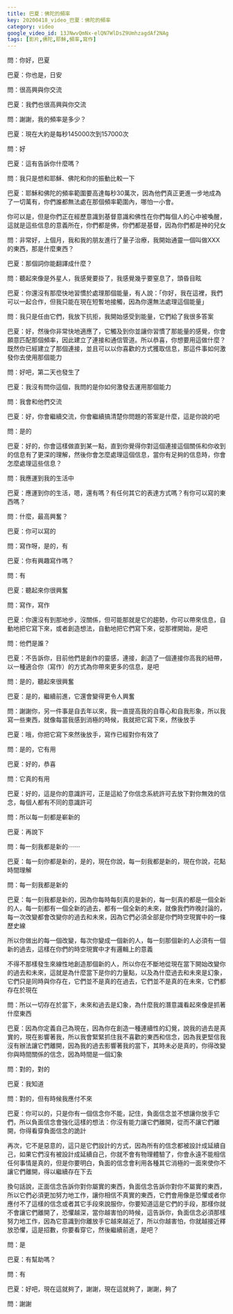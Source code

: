 ```yaml
---
title: 巴夏：佛陀的頻率
key: 20200418_video_巴夏：佛陀的頻率
category: video
google_video_id: 13JNwvQmNx-elQN7WlDsZ9UmhzagdAf2NAg
tags: [影片,佛陀,耶穌,頻率,寫作]
---
```


問：你好，巴夏

巴夏：你也是，日安

問：很高興與你交流

巴夏：我們也很高興與你交流

問：謝謝，我的頻率是多少？

巴夏：現在大約是每秒145000次到157000次

問：好

巴夏：這有告訴你什麼嗎？

問：我只是想和耶穌、佛陀和你的振動比較一下

巴夏：耶穌和佛陀的頻率範圍要高達每秒30萬次，因為他們真正更進一步地成為了一切萬有，你們誰都無法處在那個頻率範圍內，哪怕一小會。

你可以是，但是你們正在經歷意識到基督意識和佛性在你們每個人的心中被喚醒，這就是這些信息的意義所在，你們都是佛，你們都是基督，因為你們都是神的兒女

問：非常好，上個月，我和我的朋友進行了量子治療，我開始通靈一個叫做XXX的東西，那是什麼東西？

巴夏：那個詞你能翻譯成什麼？

問：聽起來像是外星人，我感覺要掛了，我感覺幾乎要窒息了，頭昏目眩

巴夏：你還沒有那麼快地習慣於處理那個能量，有人說：「你好，我在這裡，我們可以一起合作，但我只能在現在短暫地接觸，因為你還無法處理這個能量」

問：我只是任由它們，我放下抗拒，我開始感受到能量，它們給了我很多答案

巴夏：好，然後你非常快地適應了，它觸及到你並讓你習慣了那能量的感覺，你會願意匹配那個頻率，因此建立了連接和通信管道。所以恭喜，你想要用這做什麼？既然你已經建立了那個連接，並且可以以你喜歡的方式獲取信息，那這件事如何激發你去使用那個能力

問：好吧，第二天也發生了

巴夏：我沒有問你這個，我問的是你如何激發去運用那個能力

問：我會和他們交流

巴夏：好，你會繼續交流，你會繼續搞清楚你問題的答案是什麼，這是你說的吧

問：是的

巴夏：好的，你會這樣做直到某一點，直到你覺得你對這個連接這個關係和你收到的信息有了更深的理解，然後你會怎麼處理這個信息，當你有足夠的信息時，你會怎麼處理這些信息？

問：我應運到我的生活中

巴夏：應運到你的生活，嗯，還有嗎？有任何其它的表達方式嗎？有你可以寫的東西嗎？

問：什麼，最高興奮？

巴夏：你可以寫的

問：寫作呀，是的，有

巴夏：你有興趣寫作嗎？

問：有

巴夏：聽起來你很興奮

問：寫作，寫作

巴夏：你還沒有到那地步，沒關係，但可能那就是它的趨勢，你可以帶來信息，自動地把它寫下來，或者創造想法，自動地把它們寫下來，從那裡開始，是吧

問：他們是誰？

巴夏：不告訴你，目前他們是創作的靈感，連接，創造了一個連接你高我的紐帶，以一種適合你（寫作）的方式為你帶來更多的信息，是吧

問：是的，聽起來很興奮

巴夏：是的，繼續前進，它還會變得更令人興奮

問：謝謝你，另一件事是自去年以來，我一直提高我的自尊心和自我形象，所以我寫一些東西，就像每當我感到消極的時候，我就把它寫下來，然後放手

巴夏：哦，你把它寫下來然後放手，寫作已經對你有效了

問：是的，它有用

巴夏：好的，恭喜

問：它真的有用

巴夏：好的，這是你的意識許可，正是這給了你信念系統許可去放下對你無效的信念，每個人都有不同的意識許可

問：所以每一刻都是嶄新的

巴夏：再說下

問：每一刻我都是新的⋯⋯

巴夏：每一刻你都是新的，是的，現在你說，每一刻我都是新的，現在你說，花點時間理解

問：每一刻我都是新的

巴夏：每一刻我都是新的，因為你每時每刻真的是新的，每一刻真的都是一個全新的人，每一刻都有一個全新的過去，都有一個全新的未來，就像我們昨晚討論的，每一次改變都會改變你的過去和未來，因為它們必須全部是你們時空現實中的一條歷史線

所以你做出的每一個改變，每次你變成一個新的人，每一刻那個新的人必須有一個新的過去，這樣在你們的時空現實中才有邏輯上的意義

不得不那樣發生來線性地創造那個新的人，所以你在不斷地從現在當下開始改變你的過去和未來，這就是為什麼當下是你的力量點，以及為什麼過去和未來是幻象，它們只是同時與你存在，它們並不是真的在過去，它們並不是真的在未來，它們都存在於現在

問：所以一切存在於當下，未來和過去是幻象，為什麼我的潛意識看起來像是抓著什麼東西

巴夏：因為你定義自己為現在，因為你在創造一種連續性的幻覺，說我的過去是真實的，現在影響著我，所以我會緊緊抓住我不喜歡的東西和信念，因為我更堅信我沒有辦法讓它們離開，因為我的過去影響著我的當下，其時未必是真的，你得改變你與時間關係的信念，因為時間是一個幻象

問：對的，對的

巴夏：我知道

問：對的，但有時候我應付不來

巴夏：你可以的，只是你有一個信念你不能，記住，負面信念並不想讓你放手它們，所以負面信念會強化這樣的想法：你沒有能力讓它們離開，從而不讓它們離開，你得看穿負面信念的詭計

再次，它不是惡意的，這只是它們設計的方式，因為所有的信念都被設計成延續自己，如果它們沒有被設計成延續自己，你就不會有物理體驗了，你會永遠不能相信任何事情是真的，但是你要明白，負面的信念會利用各種其它消極的一面來使你不讓它們離開，得以繼續存在下去

換句話說，正面信念告訴你對你屬實的東西，負面信念告訴你對你不屬實的東西，所以它們必須更加努力地工作，讓你相信不真實的東西，它們會用像是恐懼或者你應付不了這樣的信念或者其它手段來說服你，你要知道這是它們的手段，那樣你就不會讓它們離開了，恐懼越深，當你越害怕的時候，這告訴你，負面信念必須那樣努力地工作，因為它意識到你離放手它越來越近了，所以你越害怕，你就越接近釋放恐懼，這是招數，你要看穿它，然後繼續前進，是吧？

問：是

巴夏：有幫助嗎？

問：有

巴夏：好吧，現在這就夠了，謝謝，現在這就夠了，謝謝，夠了

問：謝謝
